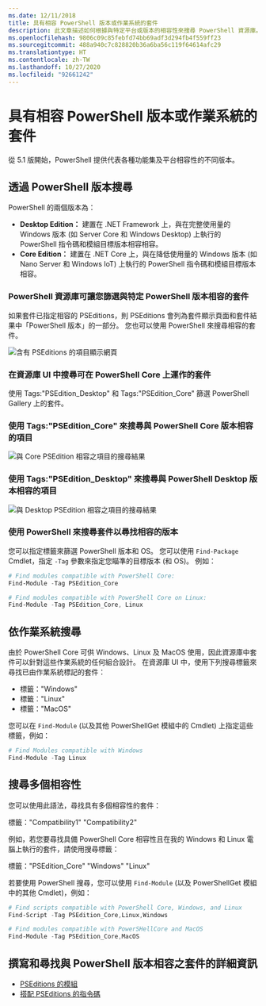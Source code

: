 ```yaml
---
ms.date: 12/11/2018
title: 具有相容 PowerShell 版本或作業系統的套件
description: 此文章描述如何根據與特定平台或版本的相容性來搜尋 PowerShell 資源庫。
ms.openlocfilehash: 9806c09c85febfd74bb69adf3d294fb4f559ff23
ms.sourcegitcommit: 488a940c7c828820b36a6ba56c119f64614afc29
ms.translationtype: HT
ms.contentlocale: zh-TW
ms.lasthandoff: 10/27/2020
ms.locfileid: "92661242"
---
```

# <a name="packages-with-compatible-powershell-editions-or-operating-systems"></a>具有相容 PowerShell 版本或作業系統的套件

從 5.1 版開始，PowerShell 提供代表各種功能集及平台相容性的不同版本。

## <a name="searching-by-powershell-edition"></a>透過 PowerShell 版本搜尋

PowerShell 的兩個版本為：

- **Desktop Edition：** 建置在 .NET Framework 上，與在完整使用量的 Windows 版本 (如 Server Core 和 Windows Desktop) 上執行的 PowerShell 指令碼和模組目標版本相容相容。
- **Core Edition：** 建置在 .NET Core 上，與在降低使用量的 Windows 版本 (如 Nano Server 和 Windows IoT) 上執行的 PowerShell 指令碼和模組目標版本相容。

### <a name="powershell-gallery-allows-you-to-filter-packages-compatible-for-specific-powershell-editions"></a>PowerShell 資源庫可讓您篩選與特定 PowerShell 版本相容的套件

如果套件已指定相容的 PSEditions，則 PSEditions 會列為套件顯示頁面和套件結果中「PowerShell 版本」的一部分。
您也可以使用 PowerShell 來搜尋相容的套件。

![含有 PSEditions 的項目顯示網頁](media/searching-by-compatibility/packagedisplaypagewithpseditions.PNG)

### <a name="search-for-packages-in-the-gallery-ui-that-work-on-powershell-core"></a>在資源庫 UI 中搜尋可在 PowerShell Core 上運作的套件

使用 Tags:"PSEdition_Desktop" 和 Tags:"PSEdition_Core" 篩選 PowerShell Gallery 上的套件。

### <a name="use-tagspsedition_core-to-search-items-compatible-with-powershell-core-edition"></a>使用 Tags:"PSEdition_Core" 來搜尋與 PowerShell Core 版本相容的項目

![與 Core PSEdition 相容之項目的搜尋結果](media/searching-by-compatibility/searchresultswithpseditions.PNG)

### <a name="use-tagspsedition_desktop-to-search-items-compatible-with-powershell-desktop-edition"></a>使用 Tags:"PSEdition_Desktop" 來搜尋與 PowerShell Desktop 版本相容的項目

![與 Desktop PSEdition 相容之項目的搜尋結果](media/searching-by-compatibility/searchresultswithpseditionsdesktop.PNG)

### <a name="search-for-packages-to-find-compatible-editions-using-powershell"></a>使用 PowerShell 來搜尋套件以尋找相容的版本

您可以指定標籤來篩選 PowerShell 版本和 OS。 您可以使用 `Find-Package` Cmdlet，指定 `-Tag` 參數來指定您瞄準的目標版本 (和 OS)。 例如：

```powershell
# Find modules compatible with PowerShell Core:
Find-Module -Tag PSEdition_Core

# Find modules compatible with PowerShell Core on Linux:
Find-Module -Tag PSEdition_Core, Linux
```

## <a name="searching-by-operating-system"></a>依作業系統搜尋

由於 PowerShell Core 可供 Windows、Linux 及 MacOS 使用，因此資源庫中套件可以針對這些作業系統的任何組合設計。 在資源庫 UI 中，使用下列搜尋標籤來尋找已由作業系統標記的套件：

- 標籤："Windows"
- 標籤："Linux"
- 標籤："MacOS"

您可以在 `Find-Module` (以及其他 PowerShellGet 模組中的 Cmdlet) 上指定這些標籤，例如：

```powershell
# Find Modules compatible with Windows
Find-Module -Tag Linux
```

## <a name="searching-for-multiple-compatibilities"></a>搜尋多個相容性

您可以使用此語法，尋找具有多個相容性的套件：

標籤："Compatibility1" "Compatibility2"

例如，若您要尋找具備 PowerShell Core 相容性且在我的 Windows 和 Linux 電腦上執行的套件，請使用搜尋標籤：

標籤："PSEdition_Core" "Windows" "Linux"

若要使用 PowerShell 搜尋，您可以使用 `Find-Module` (以及 PowerShellGet 模組中的其他 Cmdlet)，例如：

```powershell
# Find scripts compatible with PowerShell Core, Windows, and Linux
Find-Script -Tag PSEdition_Core,Linux,Windows

# Find modules compatible with PowerSHellCore and MacOS
Find-Module -Tag PSEdition_Core,MacOS
```

## <a name="more-details-on-authoring-and-finding-the-packages-with-compatible-powershell-editions"></a>撰寫和尋找與 PowerShell 版本相容之套件的詳細資訊

- [PSEditions 的模組](../../concepts/module-psedition-support.md)
- [搭配 PSEditions 的指令碼](../../concepts/script-psedition-support.md)

